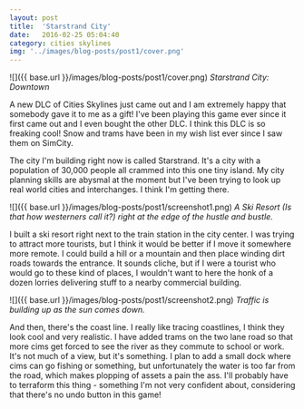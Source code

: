 ```yaml
---
layout: post
title:  'Starstrand City'
date:   2016-02-25 05:04:40
category: cities skylines
img: '../images/blog-posts/post1/cover.png'
---
```


![]({{ base.url }}/images/blog-posts/post1/cover.png)
*Starstrand City: Downtown*

A new DLC of Cities Skylines just came out and I am extremely happy that
somebody gave it to me as a gift! I've been playing this game ever since it first came
out and I even bought the other DLC. I think this DLC is so freaking cool! Snow and trams
have been in my wish list ever since I saw them on SimCity.

The city I'm building right now is
called Starstrand. It's a city with a population of 30,000 people all crammed
into this one tiny island. My city planning skills are abysmal at the moment but I've been
trying to look up real world cities and interchanges. I think I'm getting there.

![]({{ base.url }}/images/blog-posts/post1/screenshot1.png)
*A Ski Resort (Is that how westerners call it?) right at the edge of the hustle and bustle.*

I built a ski resort right next to the train station in the city center. I was trying to attract more
tourists, but I think it would be better if I move it somewhere more remote. I could build a hill or
a mountain and then place winding dirt roads towards the entrance. It sounds cliche, but if
I were a tourist who would go to these kind of places, I wouldn't want to here the
honk of a dozen lorries delivering stuff to a nearby commercial building.

![]({{ base.url }}/images/blog-posts/post1/screenshot2.png)
*Traffic is building up as the sun comes down.*

And then, there's the coast line. I really like tracing coastlines, I think they look cool and very
realistic. I have added trams on the two lane road so that more cims get forced to see
the river as they commute to school or work. It's not much of a view, but it's something.
I plan to add a small dock where cims can go fishing or something, but unfortunately the water
is too far from the road, which makes plopping of assets a pain the ass. I'll probably have
to terraform this thing - something I'm not very confident about, considering that there's no undo
button in this game!